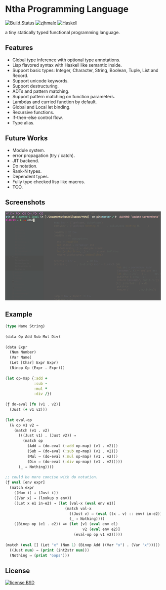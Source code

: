 # Ntha Programming Language

[![Build Status](https://travis-ci.org/zjhmale/Ntha.svg?branch=master)](https://travis-ci.org/zjhmale/Ntha)
[![zjhmale](https://img.shields.io/badge/author-%40zjhmale-blue.svg)](https://github.com/zjhmale)
[![Haskell](https://img.shields.io/badge/language-haskell-red.svg)](https://en.wikipedia.org/wiki/Haskell_(programming_language))

a tiny statically typed functional programming language.

## Features

* Global type inference with optional type annotations.
* Lisp flavored syntax with Haskell like semantic inside.
* Support basic types: Integer, Character, String, Boolean, Tuple, List and Record.
* Support unicode keywords.
* Support destructuring.
* ADTs and pattern matching.
* Support pattern matching on function parameters.
* Lambdas and curried function by default.
* Global and Local let binding.
* Recursive functions.
* If-then-else control flow.
* Type alias.

## Future Works

* Module system.
* error propagation (try / catch).
* JIT backend.
* Do notation.
* Rank-N types.
* Dependent types.
* Fully type checked lisp like macros.
* TCO.

## Screenshots

![cleantha](./screenshots.gif)

## Example

```Clojure
(type Name String)

(data Op Add Sub Mul Div)

(data Expr
  (Num Number)
  (Var Name)
  (Let [Char] Expr Expr)
  (Binop Op (Expr . Expr)))

(let op-map {:add +
             :sub -
             :mul *
             :div /})

(ƒ do-eval [fn (v1 . v2)]
  (Just (+ v1 v2)))

(let eval-op
  (λ op v1 v2 ⇒
    (match (v1 . v2)
      (((Just v1) . (Just v2)) ⇒
        (match op
          (Add ⇒ (do-eval (:add op-map) (v1 . v2)))
          (Sub ⇒ (do-eval (:sub op-map) (v1 . v2)))
          (Mul ⇒ (do-eval (:mul op-map) (v1 . v2)))
          (Div ⇒ (do-eval (:div op-map) (v1 . v2)))))
      (_ ⇒ Nothing))))

;; could be more concise with do notation.
(ƒ eval [env expr]
  (match expr
    ((Num i) ⇒ (Just i))
    ((Var x) ⇒ (lookup x env))
    ((Let x e1 in-e2) ⇒ (let [val-x (eval env e1)]
                           (match val-x
                             ((Just v) ⇒ (eval ((x . v) :: env) in-e2))
                             (_ ⇒ Nothing))))
    ((Binop op (e1 . e2)) => (let [v1 (eval env e1)
                                   v2 (eval env e2)]
                               (eval-op op v1 v2)))))

(match (eval [] (Let "x" (Num 1) (Binop Add ((Var "x") . (Var "x")))))
  ((Just num) ⇒ (print (int2str num)))
  (Nothing ⇒ (print "oops")))
```

## License

[![license BSD](https://img.shields.io/badge/license-BSD-orange.svg)](https://en.wikipedia.org/wiki/BSD_licenses)

